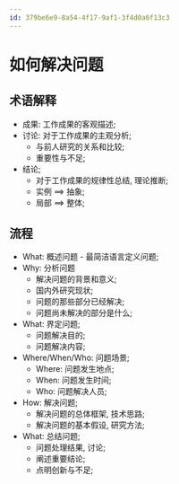 ```yaml
---
id: 379be6e9-8a54-4f17-9af1-3f4d0a6f13c3
---
```


# 如何解决问题

## 术语解释

- 成果: 工作成果的客观描述;
- 讨论: 对于工作成果的主观分析;
  - 与前人研究的关系和比较;
  - 重要性与不足;
- 结论;
  - 对于工作成果的规律性总结, 理论推断;
  - 实例 ==> 抽象;
  - 局部 ==> 整体;

## 流程

- What: 概述问题 - 最简洁语言定义问题;
- Why: 分析问题
  - 解决问题的背景和意义;
  - 国内外研究现状;
  - 问题的那些部分已经解决;
  - 问题尚未解决的部分是什么;
- What: 界定问题;
  - 问题解决目的;
  - 问题解决内容;
- Where/When/Who: 问题场景;
  - Where: 问题发生地点;
  - When: 问题发生时间;
  - Who: 问题解决人员;
- How: 解决问题;
  - 解决问题的总体框架, 技术思路;
  - 解决问题的基本假设, 研究方法;
- What: 总结问题;
  - 问题处理结果, 讨论;
  - 阐述重要结论;
  - 点明创新与不足;

